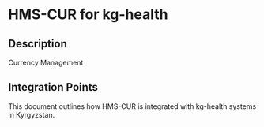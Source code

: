 # HMS-CUR for kg-health

## Description

Currency Management

## Integration Points

This document outlines how HMS-CUR is integrated with kg-health systems in Kyrgyzstan.
